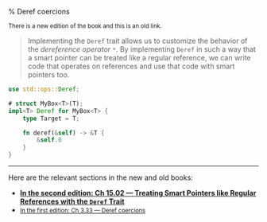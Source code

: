 % Deref coercions

<small>There is a new edition of the book and this is an old link.</small>

> Implementing the `Deref` trait allows us to customize the behavior of the _dereference operator_ `*`.
> By implementing `Deref` in such a way that a smart pointer can be treated like a regular reference, we can write code that operates on references and use that code with smart pointers too.

```rust
use std::ops::Deref;

# struct MyBox<T>(T);
impl<T> Deref for MyBox<T> {
    type Target = T;

    fn deref(&self) -> &T {
        &self.0
    }
}
```

---

Here are the relevant sections in the new and old books:

* **[In the second edition: Ch 15.02 — Treating Smart Pointers like Regular References with the `Deref` Trait][2]**
* <small>[In the first edition: Ch 3.33 — Deref coercions][1]</small>


[1]: first-edition/deref-coercions.html
[2]: second-edition/ch15-02-deref.html
